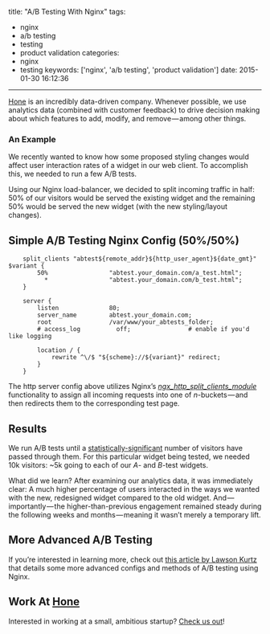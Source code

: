 title: "A/B Testing With Nginx"
tags:
 - nginx
 - a/b testing
 - testing
 - product validation
categories:
  - nginx
  - testing
keywords: ['nginx', 'a/b testing', 'product validation']
date: 2015-01-30 16:12:36
---

[Hone](//gohone.com) is an incredibly data-driven company. Whenever possible, we use analytics data (combined with customer feedback) to drive decision making about which features to add, modify, and remove — among other things.

### An Example
We recently wanted to know how some proposed styling changes would affect user interaction rates of a widget in our web client. To accomplish this, we needed to run a few A/B tests.

Using our Nginx load-balancer, we decided to split incoming traffic in half: 50% of our visitors would be served the existing widget and the remaining 50% would be served the new widget (with the new styling/layout changes).

## Simple A/B Testing Nginx Config (50%/50%)
```config
    split_clients "abtest${remote_addr}${http_user_agent}${date_gmt}" $variant {
        50%                 "abtest.your_domain.com/a_test.html";
          *                 "abtest.your_domain.com/b_test.html";
    }

    server {
        listen              80;
        server_name         abtest.your_domain.com;
        root                /var/www/your_abtests_folder;
        # access_log          off;                # enable if you'd like logging

        location / {
            rewrite ^\/$ "${scheme}://${variant}" redirect;
        }
    }
```

The http server config above utilizes Nginx’s [*ngx_http_split_clients_module*](//nginx.org/en/docs/http/ngx_http_split_clients_module.html) functionality to assign all incoming requests into one of *n*-buckets — and then redirects them to the corresponding test page.

## Results
We run A/B tests until a [statistically-significant](//en.wikipedia.org/wiki/Statistical_significance) number of visitors have passed through them. For this particular widget being tested, we needed 10k visitors: ~5k going to each of our *A*- and *B*-test widgets.

What did we learn? After examining our analytics data, it was immediately clear: A much higher percentage of users interacted in the ways we wanted with the new, redesigned widget compared to the old widget. And — importantly — the higher-than-previous engagement remained steady during the following weeks and months — meaning it wasn’t merely a temporary lift.

## More Advanced A/B Testing
If you’re interested in learning more, check out [this article by Lawson Kurtz](//viget.com/extend/split-test-traffic-distribution-with-nginx) that details some more advanced configs and methods of A/B testing using Nginx.

## Work At [Hone](//gohone.com)
Interested in working at a small, ambitious startup? [Check us out](//gohone.com)!